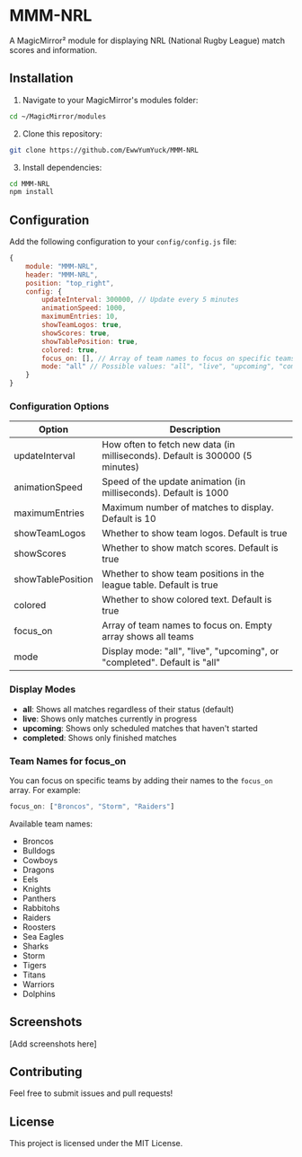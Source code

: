 # MMM-NRL

A MagicMirror² module for displaying NRL (National Rugby League) match scores and information.

## Installation

1. Navigate to your MagicMirror's modules folder:
```bash
cd ~/MagicMirror/modules
```

2. Clone this repository:
```bash
git clone https://github.com/EwwYumYuck/MMM-NRL
```

3. Install dependencies:
```bash
cd MMM-NRL
npm install
```

## Configuration

Add the following configuration to your `config/config.js` file:

```javascript
{
    module: "MMM-NRL",
    header: "MMM-NRL",
    position: "top_right",
    config: {
        updateInterval: 300000, // Update every 5 minutes
        animationSpeed: 1000,
        maximumEntries: 10,
        showTeamLogos: true,
        showScores: true,
        showTablePosition: true,
        colored: true,
        focus_on: [], // Array of team names to focus on specific teams
        mode: "all" // Possible values: "all", "live", "upcoming", "completed"
    }
}
```

### Configuration Options

| Option           | Description                                                                                    |
|-----------------|------------------------------------------------------------------------------------------------|
| updateInterval  | How often to fetch new data (in milliseconds). Default is 300000 (5 minutes)                   |
| animationSpeed  | Speed of the update animation (in milliseconds). Default is 1000                               |
| maximumEntries  | Maximum number of matches to display. Default is 10                                            |
| showTeamLogos   | Whether to show team logos. Default is true                                                    |
| showScores      | Whether to show match scores. Default is true                                                  |
| showTablePosition| Whether to show team positions in the league table. Default is true                           |
| colored         | Whether to show colored text. Default is true                                                  |
| focus_on        | Array of team names to focus on. Empty array shows all teams                                  |
| mode            | Display mode: "all", "live", "upcoming", or "completed". Default is "all"                      |

### Display Modes

- **all**: Shows all matches regardless of their status (default)
- **live**: Shows only matches currently in progress
- **upcoming**: Shows only scheduled matches that haven't started
- **completed**: Shows only finished matches

### Team Names for focus_on

You can focus on specific teams by adding their names to the `focus_on` array. For example:
```javascript
focus_on: ["Broncos", "Storm", "Raiders"]
```

Available team names:
- Broncos
- Bulldogs
- Cowboys
- Dragons
- Eels
- Knights
- Panthers
- Rabbitohs
- Raiders
- Roosters
- Sea Eagles
- Sharks
- Storm
- Tigers
- Titans
- Warriors
- Dolphins

## Screenshots

[Add screenshots here]

## Contributing

Feel free to submit issues and pull requests!

## License

This project is licensed under the MIT License.
